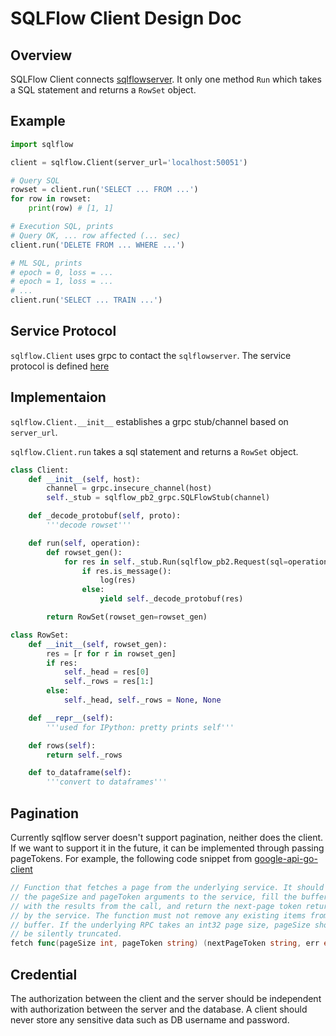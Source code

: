 # SQLFlow Client Design Doc

## Overview

SQLFlow Client connects [sqlflowserver](https://github.com/sql-machine-learning/sqlflowserver).
It only one method `Run` which takes a SQL statement and returns a `RowSet` object.

## Example

```python
import sqlflow

client = sqlflow.Client(server_url='localhost:50051')

# Query SQL
rowset = client.run('SELECT ... FROM ...')
for row in rowset:
    print(row) # [1, 1]

# Execution SQL, prints
# Query OK, ... row affected (... sec)
client.run('DELETE FROM ... WHERE ...')

# ML SQL, prints
# epoch = 0, loss = ...
# epoch = 1, loss = ...
# ...
client.run('SELECT ... TRAIN ...')
```

## Service Protocol

`sqlflow.Client` uses grpc to contact the `sqlflowserver`. The service protocol
is defined [here](/proto/sqlfow/proto/sqlflow.proto)

## Implementaion

`sqlflow.Client.__init__` establishes a grpc stub/channel based on `server_url`.

`sqlflow.Client.run` takes a sql statement and returns a `RowSet` object.
```python
class Client:
    def __init__(self, host):
        channel = grpc.insecure_channel(host)
        self._stub = sqlflow_pb2_grpc.SQLFlowStub(channel)

    def _decode_protobuf(self, proto):
        '''decode rowset'''

    def run(self, operation):
        def rowset_gen():
            for res in self._stub.Run(sqlflow_pb2.Request(sql=operation)):
                if res.is_message():
                    log(res)
                else:
                    yield self._decode_protobuf(res)

        return RowSet(rowset_gen=rowset_gen)

class RowSet:
    def __init__(self, rowset_gen):
        res = [r for r in rowset_gen]
        if res:
            self._head = res[0]
            self._rows = res[1:]
        else:
            self._head, self._rows = None, None

    def __repr__(self):
        '''used for IPython: pretty prints self'''

    def rows(self):
        return self._rows

    def to_dataframe(self):
        '''convert to dataframes'''
```

## Pagination

Currently sqlflow server doesn't support pagination, neither does the client.
If we want to support it in the future, it can be implemented through passing
pageTokens. For example, the following code snippet from
[google-api-go-client](https://github.com/googleapis/google-api-go-client/blob/master/iterator/iterator.go#L68)

```go
// Function that fetches a page from the underlying service. It should pass
// the pageSize and pageToken arguments to the service, fill the buffer
// with the results from the call, and return the next-page token returned
// by the service. The function must not remove any existing items from the
// buffer. If the underlying RPC takes an int32 page size, pageSize should
// be silently truncated.
fetch func(pageSize int, pageToken string) (nextPageToken string, err error)
```

## Credential

The authorization between the client and the server should be independent
with authorization between the server and the database. A client should never
store any sensitive data such as DB username and password.
